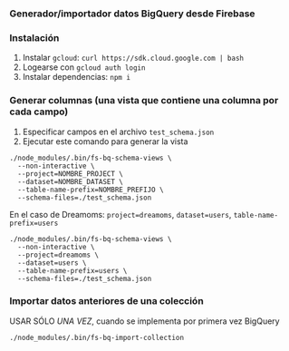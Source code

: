 ### Generador/importador datos BigQuery desde Firebase

### Instalación
1. Instalar `gcloud`: `curl https://sdk.cloud.google.com | bash`
2. Logearse con `gcloud auth login`
3. Instalar dependencias: `npm i`


### Generar columnas (una vista que contiene una columna por cada campo)
1. Especificar campos en el archivo `test_schema.json`
2. Ejecutar este comando para generar la vista
```
./node_modules/.bin/fs-bq-schema-views \
  --non-interactive \
  --project=NOMBRE_PROJECT \
  --dataset=NOMBRE_DATASET \
  --table-name-prefix=NOMBRE_PREFIJO \
  --schema-files=./test_schema.json
```
En el caso de Dreamoms: `project=dreamoms`, `dataset=users`, `table-name-prefix=users`
```
./node_modules/.bin/fs-bq-schema-views \
  --non-interactive \
  --project=dreamoms \
  --dataset=users \
  --table-name-prefix=users \
  --schema-files=./test_schema.json
```

### Importar datos anteriores de una colección
USAR SÓLO *UNA VEZ*, cuando se implementa por primera vez BigQuery
```
./node_modules/.bin/fs-bq-import-collection
```
